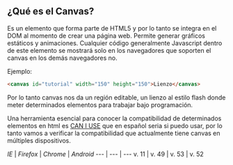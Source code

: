 ## ¿Qué es el Canvas?

Es un elemento que forma parte de HTML5 y por lo tanto se integra en el DOM al momento de crear una página web.
Permite generar gráficos estáticos y animaciones. Cualquier código generalmente Javascript dentro de este elemento se mostrará solo en los navegadores que soporten el canvas en los demás navegadores no.

Ejemplo:

```html
<canvas id="tutorial" width="150" height="150">Lienzo</canvas>
```


Por lo tanto canvas nos da un región editable, un lienzo al estilo flash donde meter determinados elementos para trabajar bajo programación.

Una herramienta esencial para conocer la compatibilidad de determinados elementos en html es [CAN I USE](http://caniuse.com/) que en español seria si puedo usar, por lo tanto vamos a verificar la compatibilidad que actualmente tiene canvas en múltiples dispositivos.



*IE* | *Firefox* | *Chrome* | *Android*
--- | --- | ---
v. 11 | v. 49 | v. 53 | v. 52

